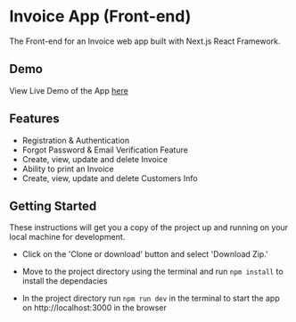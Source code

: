 # Invoice App (Front-end)
The Front-end for an Invoice web app built with Next.js React Framework. 

## Demo
View Live Demo of the App [here](https://invoice-frontend-one.vercel.app/)

## Features
- Registration & Authentication
- Forgot Password & Email Verification Feature
- Create, view, update and delete Invoice
- Ability to print an Invoice
- Create, view, update and delete Customers Info

## Getting Started
These instructions will get you a copy of the project up and running on your local machine for development.

* Click on the 'Clone or download' button and select 'Download Zip.'

* Move to the project directory using the terminal and run `npm install` to install the dependacies

* In the project directory run `npm run dev` in the terminal to start the app on http://localhost:3000 in the browser
